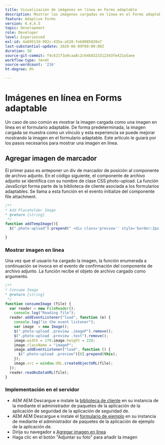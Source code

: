 ```yaml
---
title: Visualización de imágenes en línea en Forms adaptable
description: Mostrar las imágenes cargadas en línea en el Forms adaptable
feature: Adaptive Forms
version: 6.4,6.5
topic: Development
role: Developer
level: Experienced
exl-id: 4a69513d-992c-435a-a520-feb9085820e7
last-substantial-update: 2020-06-09T00:00:00Z
duration: 58
source-git-commit: f4c621f3a9caa8c2c64b8323312343fe421a5aee
workflow-type: tm+mt
source-wordcount: '216'
ht-degree: 0%

---
```


# Imágenes en línea en Forms adaptable

Un caso de uso común es mostrar la imagen cargada como una imagen en línea en el formulario adaptable. De forma predeterminada, la imagen cargada se muestra como un vínculo y esta experiencia se puede mejorar mostrando la imagen en el formulario adaptable. Este artículo le guiará por los pasos necesarios para mostrar una imagen en línea.

## Agregar imagen de marcador

El primer paso es anteponer un div de marcador de posición al componente de archivo adjunto. En el código siguiente, el componente de archivo adjunto se identifica con su nombre de clase CSS photo-upload. La función JavaScript forma parte de la biblioteca de cliente asociada a los formularios adaptables. Se llama a esta función en el evento initialize del componente file attachment.

```javascript
/**
* Add Placeholder Image
* @return {string} 
 */
function addTempImage(){
  $(".photo-upload").prepend(" <div class='preview'' style='border:2px solid;height:225px;width:175px;text-align:center'><br><br><div class='text'>3.5mm * 4.5mm<br>2Mb max<br>Min 600dpi</div></div><br>");

}
```

### Mostrar imagen en línea

Una vez que el usuario ha cargado la imagen, la función enumerada a continuación se invoca en el evento de confirmación del componente de archivo adjunto. La función recibe el objeto de archivo cargado como argumento.

```javascript
/**
* Consume Image
* @return {string} 
 */
function consumeImage (file) {
  var reader = new FileReader();
    console.log("Reading file");
  reader.addEventListener("load", function (e) {
    console.log("in the event listener");
    var image  = new Image();
    $(".photo-upload .preview .imageP").remove();
    $(".photo-upload .preview .text").remove();
    image.width = 170;image.height = 220;
    image.className = "imageP";
    image.addEventListener("load", function () {
      $(".photo-upload .preview")[0].prepend(this);
    });
    image.src = window.URL.createObjectURL(file);
  });
  reader.readAsDataURL(file); 
}
```

### Implementación en el servidor

* AEM AEM Descargue e instale la [biblioteca de cliente](assets/inline-image-client-library.zip) en su instancia de la mediante el administrador de paquetes de la aplicación de la aplicación de seguridad de la aplicación de seguridad de.
* AEM AEM Descargue e instale el [formulario de ejemplo](assets/inline-image-af.zip) en su instancia de mediante el administrador de paquetes de la aplicación de ejemplo de la aplicación de.
* Dirija su navegador a [Agregar imagen en línea](http://localhost:4502/content/dam/formsanddocuments/addinlineimage/jcr:content?wcmmode=disabled)
* Haga clic en el botón &quot;Adjuntar su foto&quot; para añadir la imagen
